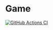 # Game
[![GitHub Actions CI](https://github.com/Artem-Nesterenko2005/Game/actions/workflows/CI.yml/badge.svg)](https://github.com/Artem-Nesterenko2005/Game/actions/workflows/CI.yml)
